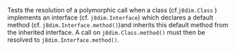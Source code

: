 [//]: # (MAIN: j8dim.Class)
Tests the resolution of a polymorphic call when a class (cf.```j8dim.Class``` ) implements an
interface (cf. ```j8dim.Interface```) which declares a default method (cf. ```j8dim.Interface.method()```)and
inherits this default method from the inherited interface. A call on ```j8dim.Class.method()``` must
then be resolved to ```j8dim.Interface.method()```.
